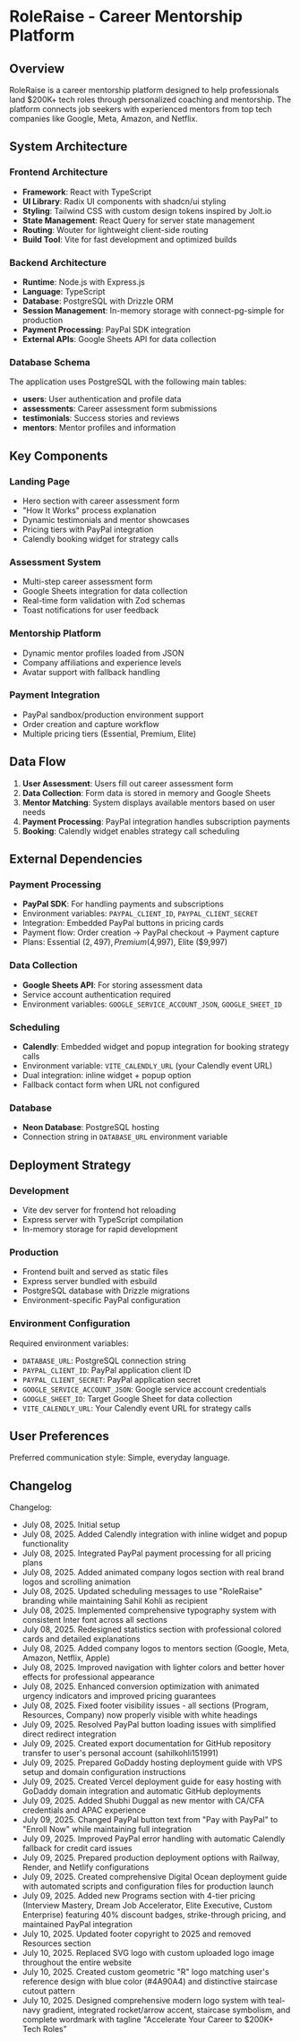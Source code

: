 # RoleRaise - Career Mentorship Platform

## Overview

RoleRaise is a career mentorship platform designed to help professionals land $200K+ tech roles through personalized coaching and mentorship. The platform connects job seekers with experienced mentors from top tech companies like Google, Meta, Amazon, and Netflix.

## System Architecture

### Frontend Architecture

- **Framework**: React with TypeScript
- **UI Library**: Radix UI components with shadcn/ui styling
- **Styling**: Tailwind CSS with custom design tokens inspired by Jolt.io
- **State Management**: React Query for server state management
- **Routing**: Wouter for lightweight client-side routing
- **Build Tool**: Vite for fast development and optimized builds

### Backend Architecture

- **Runtime**: Node.js with Express.js
- **Language**: TypeScript
- **Database**: PostgreSQL with Drizzle ORM
- **Session Management**: In-memory storage with connect-pg-simple for production
- **Payment Processing**: PayPal SDK integration
- **External APIs**: Google Sheets API for data collection

### Database Schema

The application uses PostgreSQL with the following main tables:
- **users**: User authentication and profile data
- **assessments**: Career assessment form submissions
- **testimonials**: Success stories and reviews
- **mentors**: Mentor profiles and information

## Key Components

### Landing Page
- Hero section with career assessment form
- "How It Works" process explanation
- Dynamic testimonials and mentor showcases
- Pricing tiers with PayPal integration
- Calendly booking widget for strategy calls

### Assessment System
- Multi-step career assessment form
- Google Sheets integration for data collection
- Real-time form validation with Zod schemas
- Toast notifications for user feedback

### Mentorship Platform
- Dynamic mentor profiles loaded from JSON
- Company affiliations and experience levels
- Avatar support with fallback handling

### Payment Integration
- PayPal sandbox/production environment support
- Order creation and capture workflow
- Multiple pricing tiers (Essential, Premium, Elite)

## Data Flow

1. **User Assessment**: Users fill out career assessment form
2. **Data Collection**: Form data is stored in memory and Google Sheets
3. **Mentor Matching**: System displays available mentors based on user needs
4. **Payment Processing**: PayPal integration handles subscription payments
5. **Booking**: Calendly widget enables strategy call scheduling

## External Dependencies

### Payment Processing
- **PayPal SDK**: For handling payments and subscriptions
- Environment variables: `PAYPAL_CLIENT_ID`, `PAYPAL_CLIENT_SECRET`
- Integration: Embedded PayPal buttons in pricing cards
- Payment flow: Order creation → PayPal checkout → Payment capture
- Plans: Essential ($2,497), Premium ($4,997), Elite ($9,997)

### Data Collection
- **Google Sheets API**: For storing assessment data
- Service account authentication required
- Environment variables: `GOOGLE_SERVICE_ACCOUNT_JSON`, `GOOGLE_SHEET_ID`

### Scheduling
- **Calendly**: Embedded widget and popup integration for booking strategy calls
- Environment variable: `VITE_CALENDLY_URL` (your Calendly event URL)
- Dual integration: inline widget + popup option
- Fallback contact form when URL not configured

### Database
- **Neon Database**: PostgreSQL hosting
- Connection string in `DATABASE_URL` environment variable

## Deployment Strategy

### Development
- Vite dev server for frontend hot reloading
- Express server with TypeScript compilation
- In-memory storage for rapid development

### Production
- Frontend built and served as static files
- Express server bundled with esbuild
- PostgreSQL database with Drizzle migrations
- Environment-specific PayPal configuration

### Environment Configuration
Required environment variables:
- `DATABASE_URL`: PostgreSQL connection string
- `PAYPAL_CLIENT_ID`: PayPal application client ID
- `PAYPAL_CLIENT_SECRET`: PayPal application secret
- `GOOGLE_SERVICE_ACCOUNT_JSON`: Google service account credentials
- `GOOGLE_SHEET_ID`: Target Google Sheet for data collection
- `VITE_CALENDLY_URL`: Your Calendly event URL for strategy calls

## User Preferences

Preferred communication style: Simple, everyday language.

## Changelog

Changelog:
- July 08, 2025. Initial setup
- July 08, 2025. Added Calendly integration with inline widget and popup functionality
- July 08, 2025. Integrated PayPal payment processing for all pricing plans
- July 08, 2025. Added animated company logos section with real brand logos and scrolling animation
- July 08, 2025. Updated scheduling messages to use "RoleRaise" branding while maintaining Sahil Kohli as recipient
- July 08, 2025. Implemented comprehensive typography system with consistent Inter font across all sections
- July 08, 2025. Redesigned statistics section with professional colored cards and detailed explanations
- July 08, 2025. Added company logos to mentors section (Google, Meta, Amazon, Netflix, Apple)
- July 08, 2025. Improved navigation with lighter colors and better hover effects for professional appearance
- July 08, 2025. Enhanced conversion optimization with animated urgency indicators and improved pricing guarantees
- July 08, 2025. Fixed footer visibility issues - all sections (Program, Resources, Company) now properly visible with white headings
- July 09, 2025. Resolved PayPal button loading issues with simplified direct redirect integration
- July 09, 2025. Created export documentation for GitHub repository transfer to user's personal account (sahilkohli151991)
- July 09, 2025. Prepared GoDaddy hosting deployment guide with VPS setup and domain configuration instructions
- July 09, 2025. Created Vercel deployment guide for easy hosting with GoDaddy domain integration and automatic GitHub deployments
- July 09, 2025. Added Shubhi Duggal as new mentor with CA/CFA credentials and APAC experience
- July 09, 2025. Changed PayPal button text from "Pay with PayPal" to "Enroll Now" while maintaining full integration
- July 09, 2025. Improved PayPal error handling with automatic Calendly fallback for credit card issues
- July 09, 2025. Prepared production deployment options with Railway, Render, and Netlify configurations
- July 09, 2025. Created comprehensive Digital Ocean deployment guide with automated scripts and configuration files for production launch
- July 09, 2025. Added new Programs section with 4-tier pricing (Interview Mastery, Dream Job Accelerator, Elite Executive, Custom Enterprise) featuring 40% discount badges, strike-through pricing, and maintained PayPal integration
- July 10, 2025. Updated footer copyright to 2025 and removed Resources section
- July 10, 2025. Replaced SVG logo with custom uploaded logo image throughout the entire website
- July 10, 2025. Created custom geometric "R" logo matching user's reference design with blue color (#4A90A4) and distinctive staircase cutout pattern
- July 10, 2025. Designed comprehensive modern logo system with teal-navy gradient, integrated rocket/arrow accent, staircase symbolism, and complete wordmark with tagline "Accelerate Your Career to $200K+ Tech Roles"